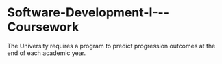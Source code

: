 # Software-Development-I---Coursework
The University requires a program to predict progression outcomes at the end of each academic year.
